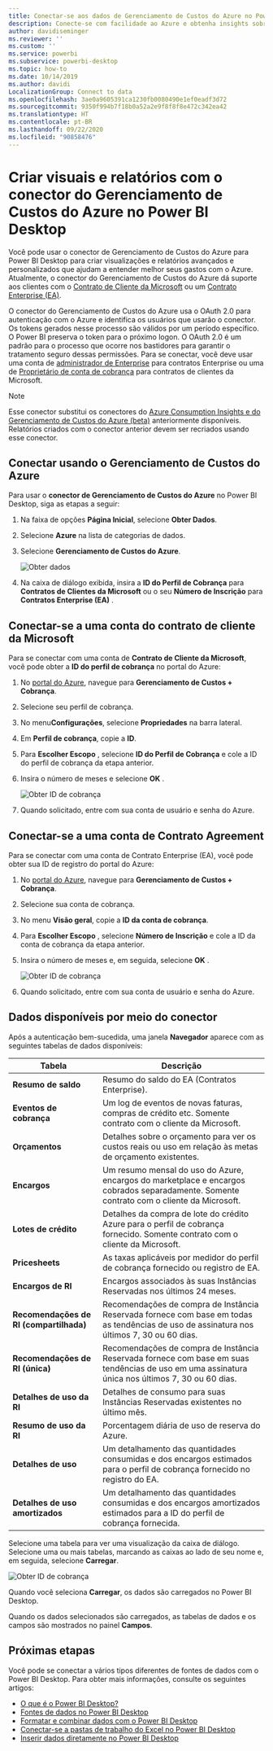```yaml
---
title: Conectar-se aos dados de Gerenciamento de Custos do Azure no Power BI Desktop
description: Conecte-se com facilidade ao Azure e obtenha insights sobre o custo e o uso do Azure com o Power BI Desktop
author: davidiseminger
ms.reviewer: ''
ms.custom: ''
ms.service: powerbi
ms.subservice: powerbi-desktop
ms.topic: how-to
ms.date: 10/14/2019
ms.author: davidi
LocalizationGroup: Connect to data
ms.openlocfilehash: 3ae0a9605391ca1230fb0080490e1ef0eadf3d72
ms.sourcegitcommit: 9350f994b7f18b0a52a2e9f8f8f8e472c342ea42
ms.translationtype: HT
ms.contentlocale: pt-BR
ms.lasthandoff: 09/22/2020
ms.locfileid: "90858476"
---
```

# <a name="create-visuals-and-reports-with-the-azure-cost-management-connector-in-power-bi-desktop"></a>Criar visuais e relatórios com o conector do Gerenciamento de Custos do Azure no Power BI Desktop

Você pode usar o conector de Gerenciamento de Custos do Azure para Power BI Desktop para criar visualizações e relatórios avançados e personalizados que ajudam a entender melhor seus gastos com o Azure. Atualmente, o conector do Gerenciamento de Custos do Azure dá suporte aos clientes com o [Contrato de Cliente da Microsoft](https://azure.microsoft.com/pricing/purchase-options/microsoft-customer-agreement/) ou um [Contrato Enterprise (EA)](https://azure.microsoft.com/pricing/enterprise-agreement/).  

O conector do Gerenciamento de Custos do Azure usa o OAuth 2.0 para autenticação com o Azure e identifica os usuários que usarão o conector. Os tokens gerados nesse processo são válidos por um período específico. O Power BI preserva o token para o próximo logon. O OAuth 2.0 é um padrão para o processo que ocorre nos bastidores para garantir o tratamento seguro dessas permissões. Para se conectar, você deve usar uma conta de [administrador de Enterprise](/azure/billing/billing-understand-ea-roles) para contratos Enterprise ou uma de [Proprietário de conta de cobrança](/azure/billing/billing-understand-mca-roles) para contratos de clientes da Microsoft. 

> [!NOTE]
> Esse conector substitui os conectores do [Azure Consumption Insights e do Gerenciamento de Custos do Azure (beta)](desktop-connect-azure-consumption-insights.md) anteriormente disponíveis. Relatórios criados com o conector anterior devem ser recriados usando esse conector.

## <a name="connect-using-azure-cost-management"></a>Conectar usando o Gerenciamento de Custos do Azure

Para usar o **conector de Gerenciamento de Custos do Azure** no Power BI Desktop, siga as etapas a seguir:

1.  Na faixa de opções **Página Inicial**, selecione **Obter Dados**.
2.  Selecione **Azure** na lista de categorias de dados.
3.  Selecione **Gerenciamento de Custos do Azure**.

    ![Obter dados](media/desktop-connect-azure-cost-management/azure-cost-management-00b.png)

4. Na caixa de diálogo exibida, insira a **ID do Perfil de Cobrança** para **Contratos de Clientes da Microsoft** ou o seu **Número de Inscrição** para **Contratos Enterprise (EA)** . 


## <a name="connect-to-a-microsoft-customer-agreement-account"></a>Conectar-se a uma conta do contrato de cliente da Microsoft 

Para se conectar com uma conta de **Contrato de Cliente da Microsoft**, você pode obter a **ID do perfil de cobrança** no portal do Azure:

1.  No [portal do Azure](https://portal.azure.com/), navegue para **Gerenciamento de Custos + Cobrança**.
2.  Selecione seu perfil de cobrança. 
3.  No menu**Configurações**, selecione **Propriedades** na barra lateral.
4.  Em **Perfil de cobrança**, copie a **ID**. 
5.  Para **Escolher Escopo** , selecione **ID do Perfil de Cobrança** e cole a ID do perfil de cobrança da etapa anterior. 
6.  Insira o número de meses e selecione **OK** .

    ![Obter ID de cobrança](media/desktop-connect-azure-cost-management/azure-cost-management-01a.png)

7.  Quando solicitado, entre com sua conta de usuário e senha do Azure. 


## <a name="connect-to-an-enterprise-agreement-account"></a>Conectar-se a uma conta de Contrato Agreement

Para se conectar com uma conta de Contrato Enterprise (EA), você pode obter sua ID de registro do portal do Azure:

1.  No [portal do Azure](https://portal.azure.com/), navegue para **Gerenciamento de Custos + Cobrança**.
2.  Selecione sua conta de cobrança.
3.  No menu **Visão geral**, copie a **ID da conta de cobrança**.
4.  Para **Escolher Escopo** , selecione **Número de Inscrição** e cole a ID da conta de cobrança da etapa anterior. 
5.  Insira o número de meses e, em seguida, selecione **OK** .

    ![Obter ID de cobrança](media/desktop-connect-azure-cost-management/azure-cost-management-01b.png)

6.  Quando solicitado, entre com sua conta de usuário e senha do Azure. 

## <a name="data-available-through-the-connector"></a>Dados disponíveis por meio do conector

Após a autenticação bem-sucedida, uma janela **Navegador**  aparece com as seguintes tabelas de dados disponíveis:



| **Tabela** | **Descrição** |
| --- | --- |
| **Resumo de saldo** | Resumo do saldo do EA (Contratos Enterprise). |
| **Eventos de cobrança** | Um log de eventos de novas faturas, compras de crédito etc. Somente contrato com o cliente da Microsoft. |
| **Orçamentos** | Detalhes sobre o orçamento para ver os custos reais ou uso em relação às metas de orçamento existentes. |
| **Encargos** | Um resumo mensal do uso do Azure, encargos do marketplace e encargos cobrados separadamente. Somente contrato com o cliente da Microsoft. |
| **Lotes de crédito** | Detalhes da compra de lote do crédito Azure para o perfil de cobrança fornecido. Somente contrato com o cliente da Microsoft. |
| **Pricesheets** | As taxas aplicáveis por medidor do perfil de cobrança fornecido ou registro de EA. |
| **Encargos de RI** | Encargos associados às suas Instâncias Reservadas nos últimos 24 meses. |
| **Recomendações de RI (compartilhada)** | Recomendações de compra de Instância Reservada fornece com base em todas as tendências de uso de assinatura nos últimos 7, 30 ou 60 dias. |
| **Recomendações de RI (única)** | Recomendações de compra de Instância Reservada fornece com base em suas tendências de uso em uma assinatura única nos últimos 7, 30 ou 60 dias. |
| **Detalhes de uso da RI** | Detalhes de consumo para suas Instâncias Reservadas existentes no último mês. |
| **Resumo de uso da RI** | Porcentagem diária de uso de reserva do Azure. |
| **Detalhes de uso** | Um detalhamento das quantidades consumidas e dos encargos estimados para o perfil de cobrança fornecido no registro do EA. |
| **Detalhes de uso amortizados** | Um detalhamento das quantidades consumidas e dos encargos amortizados estimados para a ID do perfil de cobrança fornecida. |

Selecione uma tabela para ver uma visualização da caixa de diálogo. Selecione uma ou mais tabelas, marcando as caixas ao lado de seu nome e, em seguida, selecione **Carregar**.

![Obter ID de cobrança](media/desktop-connect-azure-cost-management/azure-cost-management-01c.png)

Quando você seleciona **Carregar**, os dados são carregados no Power BI Desktop. 

Quando os dados selecionados são carregados, as tabelas de dados e os campos são mostrados no painel **Campos**.


## <a name="next-steps"></a>Próximas etapas

Você pode se conectar a vários tipos diferentes de fontes de dados com o Power BI Desktop. Para obter mais informações, consulte os seguintes artigos:

* [O que é o Power BI Desktop?](../fundamentals/desktop-what-is-desktop.md)
* [Fontes de dados no Power BI Desktop](desktop-data-sources.md)
* [Formatar e combinar dados com o Power BI Desktop](desktop-shape-and-combine-data.md)
* [Conectar-se a pastas de trabalho do Excel no Power BI Desktop](desktop-connect-excel.md)   
* [Inserir dados diretamente no Power BI Desktop](desktop-enter-data-directly-into-desktop.md)